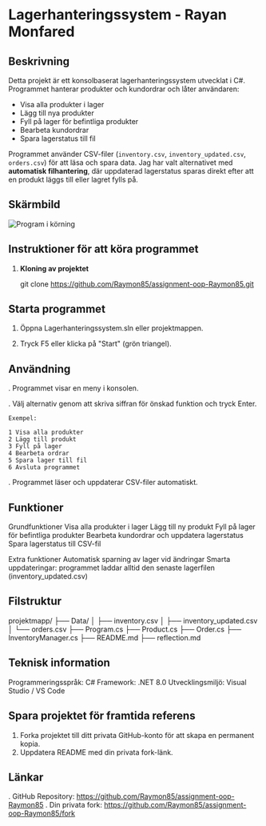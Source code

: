 ﻿# Lagerhanteringssystem - Rayan Monfared

## Beskrivning
Detta projekt är ett konsolbaserat lagerhanteringssystem utvecklat i C#. 
Programmet hanterar produkter och kundordrar och låter användaren:

- Visa alla produkter i lager
- Lägg till nya produkter
- Fyll på lager för befintliga produkter
- Bearbeta kundordrar
- Spara lagerstatus till fil

Programmet använder CSV-filer (`inventory.csv`, `inventory_updated.csv`, `orders.csv`) för att läsa och spara data. 
Jag har valt alternativet med **automatisk filhantering**, där uppdaterad lagerstatus sparas direkt efter att en produkt
läggs till eller lagret fylls på.

## Skärmbild
![Program i körning](SS.Raymon)  


## Instruktioner för att köra programmet
1. **Kloning av projektet**
  
   git clone https://github.com/Raymon85/assignment-oop-Raymon85.git

 ## Starta programmet
1.	Öppna Lagerhanteringssystem.sln eller projektmappen.

2.	Tryck F5 eller klicka på "Start" (grön triangel).

## Användning
. Programmet visar en meny i konsolen.

. Välj alternativ genom att skriva siffran för önskad funktion och tryck Enter.

	Exempel:

	1 Visa alla produkter
	2 Lägg till produkt
	3 Fyll på lager
	4 Bearbeta ordrar
	5 Spara lager till fil
	6 Avsluta programmet

. Programmet läser och uppdaterar CSV-filer automatiskt.


## Funktioner
Grundfunktioner
Visa alla produkter i lager
Lägg till ny produkt
Fyll på lager för befintliga produkter
Bearbeta kundordrar och uppdatera lagerstatus
Spara lagerstatus till CSV-fil

Extra funktioner 
Automatisk sparning av lager vid ändringar
Smarta uppdateringar: programmet laddar alltid den senaste lagerfilen (inventory_updated.csv)

## Filstruktur
projektmapp/
├── Data/
│   ├── inventory.csv
│   ├── inventory_updated.csv
│   └── orders.csv
├── Program.cs
├── Product.cs
├── Order.cs
├── InventoryManager.cs
├── README.md
├── reflection.md


## Teknisk information
Programmeringsspråk: C#
Framework: .NET 8.0
Utvecklingsmiljö: Visual Studio / VS Code


## Spara projektet för framtida referens
1. Forka projektet till ditt privata GitHub-konto för att skapa en permanent kopia.
2. Uppdatera README med din privata fork-länk.

## Länkar
. GitHub Repository: https://github.com/Raymon85/assignment-oop-Raymon85
. Din privata fork: https://github.com/Raymon85/assignment-oop-Raymon85/fork
